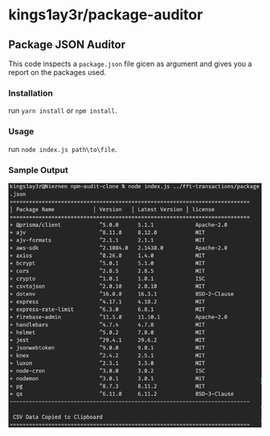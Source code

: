 # kings1ay3r/package-auditor
## Package JSON Auditor

This code inspects a `package.json` file gicen as argument and gives you a report on the packages used.
### Installation

run `yarn install` or `npm install`.

### Usage
run `node index.js path\to\file`.

### Sample Output
![Alt text](assets/sample-output.png)